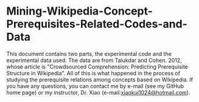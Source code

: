 # Mining-Wikipedia-Concept-Prerequisites-Related-Codes-and-Data
This document contains two parts, the experimental code and the experimental data used. The data are from Talukdar and Cohen. 2012, whose article is "Crowdsourced Comprehension: Predicting Prerequisite Structure in Wikipedia". All of this is what happened in the process of studying the prerequisite relations among concepts based on Wikipedia. If you have any questions, you can contact me by e-mail (see my GitHub home page) or my instructor, Dr. Xiao (e-mail:xiaokui1024@hotmail.com).
